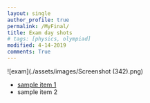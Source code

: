 ```yaml
---
layout: single
author_profile: true
permalink: /MyFinal/
title: Exam day shots 
# tags: [physics, olympiad]
modified: 4-14-2019
comments: True
---
```

![exam](./assets/images/Screenshot (342).png)
- [sample item 1](https://fccourse.liara.run)
- sample item 2


